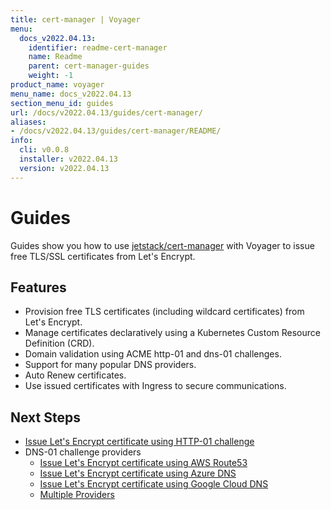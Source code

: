 ```yaml
---
title: cert-manager | Voyager
menu:
  docs_v2022.04.13:
    identifier: readme-cert-manager
    name: Readme
    parent: cert-manager-guides
    weight: -1
product_name: voyager
menu_name: docs_v2022.04.13
section_menu_id: guides
url: /docs/v2022.04.13/guides/cert-manager/
aliases:
- /docs/v2022.04.13/guides/cert-manager/README/
info:
  cli: v0.0.8
  installer: v2022.04.13
  version: v2022.04.13
---
```


# Guides

Guides show you how to use [jetstack/cert-manager](https://github.com/jetstack/cert-manager) with Voyager to issue free TLS/SSL certificates from Let's Encrypt.

## Features

- Provision free TLS certificates (including wildcard certificates) from Let's Encrypt.
- Manage certificates declaratively using a Kubernetes Custom Resource Definition (CRD).
- Domain validation using ACME http-01 and dns-01 challenges.
- Support for many popular DNS providers.
- Auto Renew certificates.
- Use issued certificates with Ingress to secure communications.

## Next Steps

- [Issue Let's Encrypt certificate using HTTP-01 challenge](/docs/v2022.04.13/guides/cert-manager/http01_challenge/overview)
- DNS-01 challenge providers
  - [Issue Let's Encrypt certificate using AWS Route53](/docs/v2022.04.13/guides/cert-manager/dns01_challenge/aws-route53)
  - [Issue Let's Encrypt certificate using Azure DNS](/docs/v2022.04.13/guides/cert-manager/dns01_challenge/azure-dns)
  - [Issue Let's Encrypt certificate using Google Cloud DNS](/docs/v2022.04.13/guides/cert-manager/dns01_challenge/google-cloud-dns)
  - [Multiple Providers](/docs/v2022.04.13/guides/cert-manager/dns01_challenge/multiple-challenge-solver)
